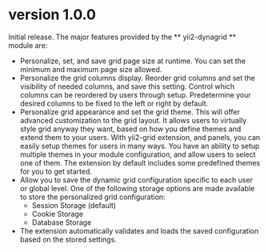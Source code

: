 version 1.0.0
=============
Initial release. The major features provided by the ** yii2-dynagrid ** module are:

- Personalize, set, and save grid page size at runtime. You can set the minimum and maximum page size allowed.
- Personalize the grid columns display. Reorder grid columns and set the visibility of needed columns, and save this setting. Control which 
  columns can be reordered by users through setup. Predetermine  your desired columns to be fixed to the left or right by default.
- Personalize grid appearance and set the grid theme. This will offer advanced customization to the grid layout. It allows users to virtually style grid 
  anyway they want, based on how you define themes and extend them to your users. With yii2-grid extension, and panels, you can easily setup themes for 
  users in many ways. You have an ability to setup multiple themes in your module configuration, and allow users to select one of them. The extension by 
  default includes some predefined themes for you to get started.
- Allow you to save the dynamic grid configuration specific to each user or global level. One of the following storage options are made available to store 
  the personalized grid configuration:
  - Session Storage (default)
  - Cookie Storage 
  - Database Storage
- The extension automatically validates and loads the saved configuration based on the stored settings.